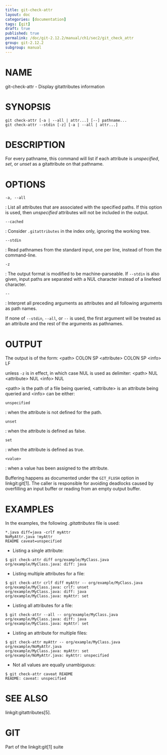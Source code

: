 ```yaml
---
title: git-check-attr
layout: doc
categories: [documentation]
tags: [git]
draft: true
published: true
permalink: /doc/git-2.12.2/manual/ch1/sec2/git_check_attr
group: git-2.12.2
subgroup: manual
---
```


NAME
====

git-check-attr - Display gitattributes information

SYNOPSIS
========

    git check-attr [-a | --all | attr...] [--] pathname...
    git check-attr --stdin [-z] [-a | --all | attr...]

DESCRIPTION
===========

For every pathname, this command will list if each attribute is *unspecified*, *set*, or *unset* as a gitattribute on that pathname.

OPTIONS
=======

`-a, --all`

:   List all attributes that are associated with the specified paths. If this option is used, then *unspecified* attributes will not be included in the output.

`--cached`

:   Consider `.gitattributes` in the index only, ignoring the working tree.

`--stdin`

:   Read pathnames from the standard input, one per line, instead of from the command-line.

`-z`

:   The output format is modified to be machine-parseable. If `--stdin` is also given, input paths are separated with a NUL character instead of a linefeed character.

`--`

:   Interpret all preceding arguments as attributes and all following arguments as path names.

If none of `--stdin`, `--all`, or `--` is used, the first argument will be treated as an attribute and the rest of the arguments as pathnames.

OUTPUT
======

The output is of the form: &lt;path&gt; COLON SP &lt;attribute&gt; COLON SP &lt;info&gt; LF

unless `-z` is in effect, in which case NUL is used as delimiter: &lt;path&gt; NUL &lt;attribute&gt; NUL &lt;info&gt; NUL

&lt;path&gt; is the path of a file being queried, &lt;attribute&gt; is an attribute being queried and &lt;info&gt; can be either:

`unspecified`

:   when the attribute is not defined for the path.

`unset`

:   when the attribute is defined as false.

`set`

:   when the attribute is defined as true.

`<value>`

:   when a value has been assigned to the attribute.

Buffering happens as documented under the `GIT_FLUSH` option in linkgit:git\[1\]. The caller is responsible for avoiding deadlocks caused by overfilling an input buffer or reading from an empty output buffer.

EXAMPLES
========

In the examples, the following *.gitattributes* file is used:

    *.java diff=java -crlf myAttr
    NoMyAttr.java !myAttr
    README caveat=unspecified

-   Listing a single attribute:

<!-- -->

    $ git check-attr diff org/example/MyClass.java
    org/example/MyClass.java: diff: java

-   Listing multiple attributes for a file:

<!-- -->

    $ git check-attr crlf diff myAttr -- org/example/MyClass.java
    org/example/MyClass.java: crlf: unset
    org/example/MyClass.java: diff: java
    org/example/MyClass.java: myAttr: set

-   Listing all attributes for a file:

<!-- -->

    $ git check-attr --all -- org/example/MyClass.java
    org/example/MyClass.java: diff: java
    org/example/MyClass.java: myAttr: set

-   Listing an attribute for multiple files:

<!-- -->

    $ git check-attr myAttr -- org/example/MyClass.java org/example/NoMyAttr.java
    org/example/MyClass.java: myAttr: set
    org/example/NoMyAttr.java: myAttr: unspecified

-   Not all values are equally unambiguous:

<!-- -->

    $ git check-attr caveat README
    README: caveat: unspecified

SEE ALSO
========

linkgit:gitattributes\[5\].

GIT
===

Part of the linkgit:git\[1\] suite

